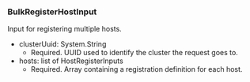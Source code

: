 ### BulkRegisterHostInput
Input for registering multiple hosts.

- clusterUuid: System.String
  - Required. UUID used to identify the cluster the request goes to.
- hosts: list of HostRegisterInputs
  - Required. Array containing a registration definition for each host.
